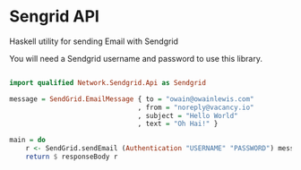  # Sengrid API

Haskell utility for sending Email with Sendgrid

You will need a Sendgrid username and password to use this library.

```haskell

import qualified Network.Sendgrid.Api as Sendgrid

message = SendGrid.EmailMessage { to = "owain@owainlewis.com"
                                , from = "noreply@vacancy.io"
                                , subject = "Hello World"
                                , text = "Oh Hai!" }

main = do
    r <- SendGrid.sendEmail (Authentication "USERNAME" "PASSWORD") message
    return $ responseBody r

```
